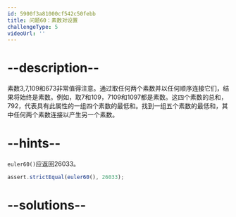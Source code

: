 ```yaml
---
id: 5900f3a81000cf542c50febb
title: 问题60：素数对设置
challengeType: 5
videoUrl: ''
---
```


# --description--

素数3,7,109和673非常值得注意。通过取任何两个素数并以任何顺序连接它们，结果将始终是素数。例如，取7和109，7109和1097都是素数。这四个素数的总和，792，代表具有此属性的一组四个素数的最低和。找到一组五个素数的最低和，其中任何两个素数连接以产生另一个素数。

# --hints--

`euler60()`应返回26033。

```js
assert.strictEqual(euler60(), 26033);
```

# --solutions--

